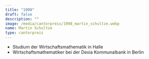 ```yaml
---
title: "1998"
draft: false
description: ""
image: /media/cantorpreis/1998_martin_schultze.webp
name: Martin Schultze
type: cantorpreis
---
```

- Studium der Wirtschaftsmathematik in Halle
- Wirtschaftsmathematiker bei der Dexia Kommunalbank in Berlin
